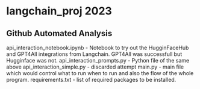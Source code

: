 # langchain_proj 2023

## Github Automated Analysis

api_interaction_notebook.ipynb - Notebook to try out the HugginFaceHub and GPT4All integrations from Langchain. GPT4All was successfull but Hugginface was not.
api_interaction_prompts.py - Python file of the same above 
api_interaction_simple.py - discarded attempt
main.py - main file which would control what to run when to run and also the flow of the whole program.
requirements.txt - list of required packages to be installed.

